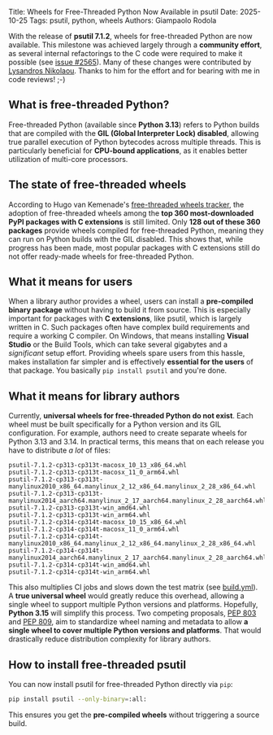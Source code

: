 Title: Wheels for Free-Threaded Python Now Available in psutil
Date: 2025-10-25
Tags: psutil, python, wheels
Authors: Giampaolo Rodola

With the release of **psutil 7.1.2**, wheels for free-threaded Python are now
available. This milestone was achieved largely through a **community effort**,
as several internal refactorings to the C code were required to make it
possible (see [issue #2565](https://github.com/giampaolo/psutil/issues/2565#issuecomment-2910225647)).
Many of these changes were contributed by [Lysandros
Nikolaou](https://github.com/lysnikolaou).
Thanks to him for the effort and for bearing with me in code reviews! ;-)

## What is free-threaded Python?

Free-threaded Python (available since **Python 3.13**) refers to Python builds
that are compiled with the **GIL (Global Interpreter Lock) disabled**, allowing
true parallel execution of Python bytecodes across multiple threads. This is
particularly beneficial for **CPU-bound applications**, as it enables better
utilization of multi-core processors.

## The state of free-threaded wheels

According to Hugo van Kemenade's [free-threaded wheels
tracker](https://hugovk.github.io/free-threaded-wheels/), the adoption of
free-threaded wheels among the **top 360 most-downloaded PyPI packages with C
extensions** is still limited. Only **128 out of these 360 packages** provide
wheels compiled for free-threaded Python, meaning they can run on Python builds
with the GIL disabled. This shows that, while progress has been made, most
popular packages with C extensions still do not offer ready-made wheels for
free-threaded Python.

## What it means for users

When a library author provides a wheel, users can install a **pre-compiled
binary package** without having to build it from source. This is especially
important for packages with **C extensions**, like psutil, which is largely
written in C. Such packages often have complex build requirements and require a
working C compiler. On Windows, that means installing **Visual Studio** or the
Build Tools, which can take several gigabytes and a *significant* setup effort.
Providing wheels spare users from this hassle, makes installation far simpler
and is effectively **essential for the users** of that package. You basically
`pip install psutil` and you're done.

## What it means for library authors

Currently, **universal wheels for free-threaded Python do not exist**. Each
wheel must be built specifically for a Python version and its GIL
configuration. For example, authors need to create separate wheels for Python
3.13 and 3.14. In practical terms, this means that on each release you have to
distribute *a lot* of files:

```
psutil-7.1.2-cp313-cp313t-macosx_10_13_x86_64.whl
psutil-7.1.2-cp313-cp313t-macosx_11_0_arm64.whl
psutil-7.1.2-cp313-cp313t-manylinux2010_x86_64.manylinux_2_12_x86_64.manylinux_2_28_x86_64.whl
psutil-7.1.2-cp313-cp313t-manylinux2014_aarch64.manylinux_2_17_aarch64.manylinux_2_28_aarch64.whl
psutil-7.1.2-cp313-cp313t-win_amd64.whl
psutil-7.1.2-cp313-cp313t-win_arm64.whl
psutil-7.1.2-cp314-cp314t-macosx_10_15_x86_64.whl
psutil-7.1.2-cp314-cp314t-macosx_11_0_arm64.whl
psutil-7.1.2-cp314-cp314t-manylinux2010_x86_64.manylinux_2_12_x86_64.manylinux_2_28_x86_64.whl
psutil-7.1.2-cp314-cp314t-manylinux2014_aarch64.manylinux_2_17_aarch64.manylinux_2_28_aarch64.whl
psutil-7.1.2-cp314-cp314t-win_amd64.whl
psutil-7.1.2-cp314-cp314t-win_arm64.whl
```

This also multiplies CI jobs and slows down the test matrix (see
[build.yml](https://github.com/giampaolo/psutil/blob/7dfd0ed34fe70ffd879ae62d21aabd4a8ed06d6f/.github/workflows/build.yml)).
A **true universal wheel** would greatly reduce this overhead, allowing a
single wheel to support multiple Python versions and platforms. Hopefully,
**Python 3.15** will simplify this process. Two competing proposals, [PEP
803](https://www.python.org/dev/peps/pep-0803/) and [PEP
809](https://www.python.org/dev/peps/pep-0809/), aim to standardize wheel
naming and metadata to allow **a single wheel to cover multiple Python versions
and platforms**. That would drastically reduce distribution complexity for
library authors.

## How to install free-threaded psutil

You can now install psutil for free-threaded Python directly via `pip`:

```bash
pip install psutil --only-binary=:all:
```

This ensures you get the **pre-compiled wheels** without triggering a source
build.
